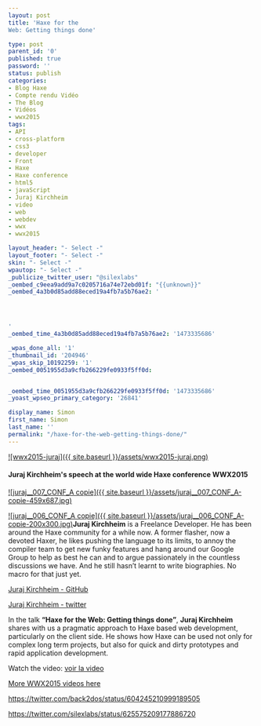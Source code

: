 ```yaml
---
layout: post
title: 'Haxe for the
Web: Getting things done'

type: post
parent_id: '0'
published: true
password: ''
status: publish
categories:
- Blog Haxe
- Compte rendu Vidéo
- The Blog
- Vidéos
- wwx2015
tags:
- API
- cross-platform
- css3
- developer
- Front
- Haxe
- Haxe conference
- html5
- javaScript
- Juraj Kirchheim
- video
- web
- webdev
- wwx
- wwx2015

layout_header: "- Select -"
layout_footer: "- Select -"
skin: "- Select -"
wpautop: "- Select -"
_publicize_twitter_user: "@silexlabs"
_oembed_c9eea9add9a7c0205716a74e72ebd01f: "{{unknown}}"
_oembed_4a3b0d85add88eced19a4fb7a5b76ae2: '




'
_oembed_time_4a3b0d85add88eced19a4fb7a5b76ae2: '1473335686'

_wpas_done_all: '1'
_thumbnail_id: '204946'
_wpas_skip_10192259: '1'
_oembed_0051955d3a9cfb266229fe0933f5ff0d: 


_oembed_time_0051955d3a9cfb266229fe0933f5ff0d: '1473335686'
_yoast_wpseo_primary_category: '26841'

display_name: Simon
first_name: Simon
last_name: ''
permalink: "/haxe-for-the-web-getting-things-done/"
---
```


[![wwx2015-juraj]({{ site.baseurl }}/assets/wwx2015-juraj.png)](https://www.silexlabs.org/wp-content/uploads/2015/07/wwx2015-juraj.png)

#### Juraj Kirchheim's speech at the world wide Haxe conference WWX2015

[![juraj__007_CONF_A copie]({{ site.baseurl }}/assets/juraj__007_CONF_A-copie-459x687.jpg)](https://www.silexlabs.org/wp-content/uploads/2015/07/juraj__007_CONF_A-copie.jpg)

[![juraj__006_CONF_A copie]({{ site.baseurl }}/assets/juraj__006_CONF_A-copie-200x300.jpg)](https://www.silexlabs.org/wp-content/uploads/2015/07/juraj__006_CONF_A-copie.jpg)**Juraj Kirchheim** is a Freelance Developer. He has been around the Haxe community for a while now. A former flasher, now a devoted Haxer, he likes pushing the language to its limits, to annoy the compiler team to get new funky features and hang around our Google Group to help as best he can and to argue passionately in the countless discussions we have. And he still hasn’t learnt to write biographies. No macro for that just yet.

[Juraj Kirchheim - GitHub](https://github.com/back2dos)

[Juraj Kirchheim - twitter](https://twitter.com/back2dos)

In the talk **“Haxe for the
Web: Getting things done”**, **Juraj Kirchheim** shares with us a pragmatic approach to Haxe based web development, particularly on the client side. He shows how Haxe can be used not only for complex long term projects, but also for quick and dirty prototypes and rapid application development.

Watch the
video: 
[voir la video](https://youtu.be/TQvW0_OWens)


[More WWX2015 videos here](https://www.silexlabs.org/wrapping-up-wwx2015/)

https://twitter.com/back2dos/status/604245210999189505

https://twitter.com/silexlabs/status/625575209177886720
